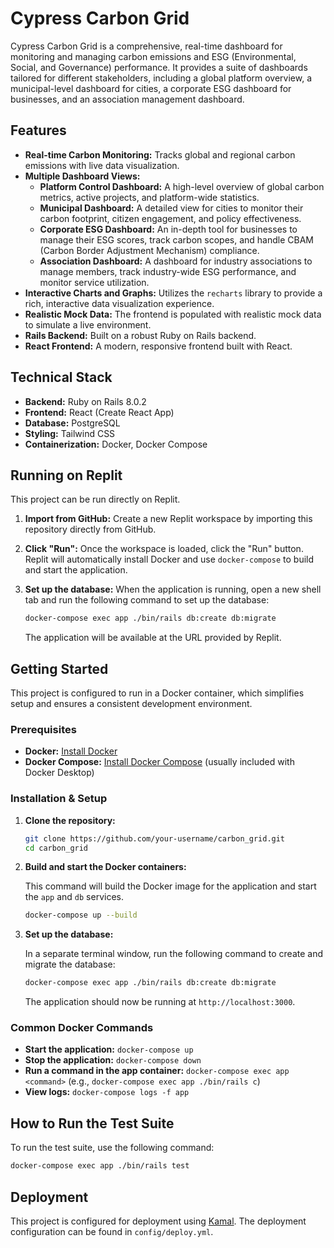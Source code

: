 # Cypress Carbon Grid

Cypress Carbon Grid is a comprehensive, real-time dashboard for monitoring and managing carbon emissions and ESG (Environmental, Social, and Governance) performance. It provides a suite of dashboards tailored for different stakeholders, including a global platform overview, a municipal-level dashboard for cities, a corporate ESG dashboard for businesses, and an association management dashboard.

## Features

- **Real-time Carbon Monitoring:** Tracks global and regional carbon emissions with live data visualization.
- **Multiple Dashboard Views:**
    - **Platform Control Dashboard:** A high-level overview of global carbon metrics, active projects, and platform-wide statistics.
    - **Municipal Dashboard:** A detailed view for cities to monitor their carbon footprint, citizen engagement, and policy effectiveness.
    - **Corporate ESG Dashboard:** An in-depth tool for businesses to manage their ESG scores, track carbon scopes, and handle CBAM (Carbon Border Adjustment Mechanism) compliance.
    - **Association Dashboard:** A dashboard for industry associations to manage members, track industry-wide ESG performance, and monitor service utilization.
- **Interactive Charts and Graphs:** Utilizes the `recharts` library to provide a rich, interactive data visualization experience.
- **Realistic Mock Data:** The frontend is populated with realistic mock data to simulate a live environment.
- **Rails Backend:** Built on a robust Ruby on Rails backend.
- **React Frontend:** A modern, responsive frontend built with React.

## Technical Stack

- **Backend:** Ruby on Rails 8.0.2
- **Frontend:** React (Create React App)
- **Database:** PostgreSQL
- **Styling:** Tailwind CSS
- **Containerization:** Docker, Docker Compose

## Running on Replit

This project can be run directly on Replit. 

1.  **Import from GitHub:** Create a new Replit workspace by importing this repository directly from GitHub.
2.  **Click "Run":** Once the workspace is loaded, click the "Run" button. Replit will automatically install Docker and use `docker-compose` to build and start the application.
3.  **Set up the database:** When the application is running, open a new shell tab and run the following command to set up the database:

    ```bash
    docker-compose exec app ./bin/rails db:create db:migrate
    ```

    The application will be available at the URL provided by Replit.

## Getting Started

This project is configured to run in a Docker container, which simplifies setup and ensures a consistent development environment.

### Prerequisites

- **Docker:** [Install Docker](https://docs.docker.com/get-docker/)
- **Docker Compose:** [Install Docker Compose](https://docs.docker.com/compose/install/) (usually included with Docker Desktop)

### Installation & Setup

1.  **Clone the repository:**

    ```bash
    git clone https://github.com/your-username/carbon_grid.git
    cd carbon_grid
    ```

2.  **Build and start the Docker containers:**

    This command will build the Docker image for the application and start the `app` and `db` services.

    ```bash
    docker-compose up --build
    ```

3.  **Set up the database:**

    In a separate terminal window, run the following command to create and migrate the database:

    ```bash
    docker-compose exec app ./bin/rails db:create db:migrate
    ```

    The application should now be running at `http://localhost:3000`.

### Common Docker Commands

- **Start the application:** `docker-compose up`
- **Stop the application:** `docker-compose down`
- **Run a command in the app container:** `docker-compose exec app <command>` (e.g., `docker-compose exec app ./bin/rails c`)
- **View logs:** `docker-compose logs -f app`

## How to Run the Test Suite

To run the test suite, use the following command:

```bash
docker-compose exec app ./bin/rails test
```

## Deployment

This project is configured for deployment using [Kamal](https://kamal-deploy.org/). The deployment configuration can be found in `config/deploy.yml`.
